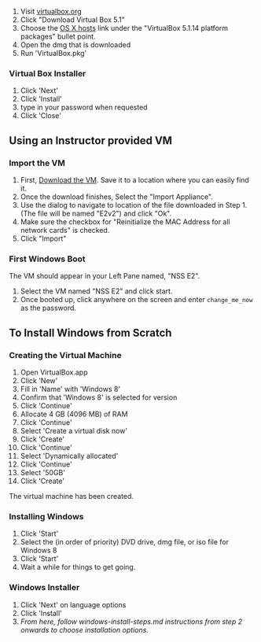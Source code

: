 
1. Visit [virtualbox.org](https://www.virtualbox.org/)
2. Click "Download Virtual Box 5.1"
3. Choose the [OS X hosts](http://download.virtualbox.org/virtualbox/5.1.14/VirtualBox-5.1.14-112924-OSX.dmg) link under the "VirtualBox 5.1.14 platform packages" bullet point.
4. Open the dmg that is downloaded
5. Run 'VirtualBox.pkg'

### Virtual Box Installer

1. Click 'Next'
2. Click 'Install'
3. type in your password when requested
4. Click 'Close'


## Using an Instructor provided VM

### Import the VM

1. First, [Download the VM](https://s3.amazonaws.com/nss-vm-images/windows/E2v2.ova). Save it to a location where you can easily find it.
2. Once the download finishes, Select the "Import Appliance".
3. Use the dialog to navigate to location of the file downloaded in Step 1. (The file will be named "E2v2") and click "Ok".
4. Make sure the checkbox for "Reinitialize the MAC Address for all network cards" is checked.
5. Click "Import"

### First Windows Boot
The VM should appear in your Left Pane named, "NSS E2".

1. Select the VM named "NSS E2" and click start.
2. Once booted up, click anywhere on the screen and enter `change_me_now` as the password.


## To Install Windows from Scratch

### Creating the Virtual Machine

1. Open VirtualBox.app
2. Click 'New'
3. Fill in 'Name' with 'Windows 8'
4. Confirm that 'Windows 8' is selected for version
5. Click 'Continue'
5. Allocate 4 GB (4096 MB) of RAM
6. Click 'Continue'
7. Select 'Create a virtual disk now'
8. Click 'Create'
9. Click 'Continue'
10. Select 'Dynamically allocated'
11. Click 'Continue'
12. Select '50GB'
13. Click 'Create'

The virtual machine has been created.

### Installing Windows

1. Click 'Start'
2. Select the (in order of priority) DVD drive, dmg file, or iso file for Windows 8
3. Click 'Start'
4. Wait a while for things to get going.

### Windows Installer

1. Click 'Next' on language options
2. Click 'Install'
3. *From here, follow windows-install-steps.md instructions from step 2 onwards to choose installation options.*